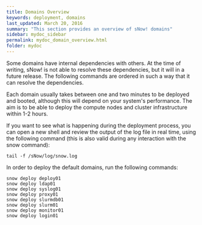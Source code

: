 ```yaml
---
title: Domains Overview
keywords: deployment, domains
last_updated: March 20, 2016
summary: "This section provides an overview of sNow! domains"
sidebar: mydoc_sidebar
permalink: mydoc_domain_overview.html
folder: mydoc
---
```


Some domains have internal dependencies with others. At the time of writing, sNow! is not able to resolve these dependencies, but it will in a future release. The following commands are ordered in such a way that it can resolve the dependencies.

Each domain usually takes between one and two minutes to be deployed and booted, although this will depend on your system's performance. The aim is to be able to deploy the compute nodes and cluster infrastructure within 1-2 hours.

If you want to see what is happening during the deployment process, you can open a new shell and review the output of the log file in real time, using the following command (this is also valid during any interaction with the snow command):

```
tail -f /sNow/log/snow.log
```

In order to deploy the default domains, run the following commands:

```
snow deploy deploy01
snow deploy ldap01
snow deploy syslog01
snow deploy proxy01
snow deploy slurmdb01
snow deploy slurm01
snow deploy monitor01
snow deploy login01
```
